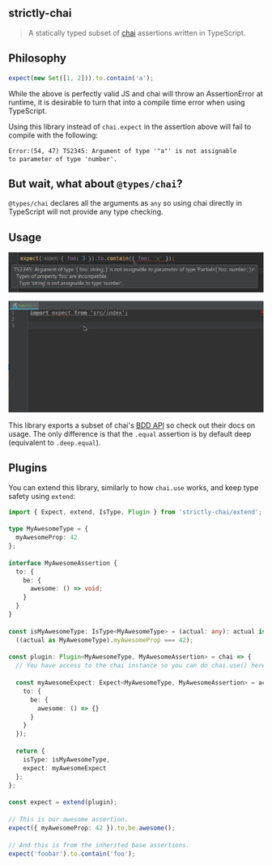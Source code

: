 strictly-chai
----

> A statically typed subset of [chai](http://www.chaijs.com) assertions written
in TypeScript.


## Philosophy

```js
expect(new Set([1, 2])).to.contain('a');
```

While the above is perfectly valid JS and chai will throw an AssertionError at
runtime, it is desirable to turn that into a compile time error when using
TypeScript.

Using this library instead of `chai.expect` in the assertion above will
fail to compile with the following:

```
Error:(54, 47) TS2345: Argument of type '"a"' is not assignable
to parameter of type 'number'.
```


## But wait, what about `@types/chai`?

`@types/chai` declares all the arguments as `any` so using chai
directly in TypeScript will not provide any type checking.


## Usage

![object-contains](./docs/object-contains.png)

![demo](./docs/demo.gif)

This library exports a subset of chai's [BDD API](http://www.chaijs.com/api/bdd/)
so check out their docs on usage. The only difference is that the `.equal`
assertion is by default deep (equivalent to `.deep.equal`).


## Plugins

You can extend this library, similarly to how `chai.use` works, and keep type
safety using `extend`:

```ts
import { Expect, extend, IsType, Plugin } from 'strictly-chai/extend';

type MyAwesomeType = {
  myAwesomeProp: 42
};

interface MyAwesomeAssertion {
  to: {
    be: {
      awesome: () => void;
    }
  }
}

const isMyAwesomeType: IsType<MyAwesomeType> = (actual: any): actual is MyAwesomeType =>
  ((actual as MyAwesomeType).myAwesomeProp === 42);

const plugin: Plugin<MyAwesomeType, MyAwesomeAssertion> = chai => {
  // You have access to the chai instance so you can do chai.use() here.

  const myAwesomeExpect: Expect<MyAwesomeType, MyAwesomeAssertion> = actual => ({
    to: {
      be: {
        awesome: () => {}
      }
    }
  });

  return {
    isType: isMyAwesomeType,
    expect: myAwesomeExpect
  };
};

const expect = extend(plugin);

// This is our awesome assertion.
expect({ myAwesomeProp: 42 }).to.be.awesome();

// And this is from the inherited base assertions.
expect('foobar').to.contain('foo');
```
